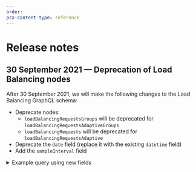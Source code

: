 ```yaml
---
order:
pcx-content-type: reference
---
```


# Release notes

## 30 September 2021 — Deprecation of Load Balancing nodes

After 30 September 2021, we will make the following changes to the Load Balancing GraphQL schema:

- Deprecate nodes:
  - `loadBalancingRequestsGroups` will be deprecated for `loadBalancingRequestsAdaptiveGroups`
  - `loadBalancingRequests` will be deprecated for `loadBalancingRequestsAdaptive`
- Deprecate the `date` field (replace it with the existing `datetime` field)
- Add the `sampleInterval` field

<details>
<summary>Example query using new fields</summary>
<div>

The following example:

- Replaces `loadBalancingRequestsGroups` with `loadBalancingRequestsAdaptiveGroups`
- Replaces `date` with `datetime`
- Uses the new `sampleInterval` field

```json
query {
  viewer {
    zones(filter: { zoneTag: "your Zone ID" }) {
      loadBalancingRequestsAdaptiveGroups(
        filter: {
          datetime_gt: "2021-06-12T04:00:00Z",
          datetime_lt: "2021-06-13T06:00:00Z"
        }
      ) {
        dimensions {
          datetime
          coloCode
          ...
        }
        avg {
          sampleInterval
        }
      }
    }
  }
}
```

</div>

</details>
